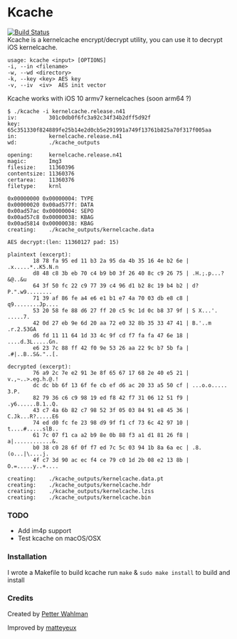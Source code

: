 # Kcache
[![Build Status](https://travis-ci.org/matteyeux/kcache.svg?branch=master)](https://travis-ci.org/matteyeux/kcache)     
Kcache is a kernelcache encrypt/decrypt utility, you can use it to decrypt iOS kernelcache.

```
usage: kcache <input> [OPTIONS]
-i, --in <filename>
-w, --wd <directory>
-k, --key <key> AES key
-v, --iv  <iv>  AES init vector
```



Kcache works with iOS 10 armv7 kernelcaches (soon arm64 ?)

```
$ ./kcache -i kernelcache.release.n41
iv:          301c0db0f6fc3a92c34f34b2dff5d92f
key:         65c351330f824889fe25b14e2d0cb5e291991a749f13761b825a70f317f005aa
in:          kernelcache.release.n41
wd:          ./kcache_outputs

opening:     kernelcache.release.n41
magic:       Img3
filesize:    11360396
contentsize: 11360376
certarea:    11360376
filetype:    krnl

0x00000000 0x00000004: TYPE
0x00000020 0x00ad577f: DATA
0x00ad57ac 0x00000004: SEPO
0x00ad57c8 0x00000038: KBAG
0x00ad5814 0x00000038: KBAG
creating:    ./kcache_outputs/kernelcache.data

AES decrypt:(len: 11360127 pad: 15)

plaintext (excerpt):
        18 78 fa 95 ed 11 b3 2a 95 da 4b 35 16 4e b2 6e | .x.....*..K5.N.n
        d8 48 c8 3b eb 70 c4 b9 b0 3f 26 40 8c c9 26 75 | .H.;.p...?&@..&u
        64 3f 50 fc 22 c9 77 39 c4 96 d1 b2 8c 19 b4 b2 | d?P.".w9........
        71 39 af 86 fe a4 e6 e1 b1 e7 4a 70 03 db e8 c8 | q9........Jp....
        53 20 58 fe 88 d6 27 ff 20 c5 9c 1d 0c b8 37 9f | S X...'. .....7.
        42 0d 27 eb 9e 6d 20 aa 72 e0 32 8b 35 33 47 41 | B.'..m .r.2.53GA
        d6 fd 11 11 64 1d 33 4c 9f cd f7 fa fa 47 6e 18 | ....d.3L.....Gn.
        e6 23 7c 88 ff 42 f0 9e 53 26 aa 22 9c b7 5b fa | .#|..B..S&."..[.

decrypted (excerpt):
        76 a9 2c 7e e2 91 3e 8f 65 67 17 68 2e 40 e5 21 | v.,~..>.eg.h.@.!
        dc dc bb 6f 13 6f fe cb ef d6 ac 20 33 a5 50 cf | ...o.o..... 3.P.
        82 79 36 c6 c9 98 19 ed f8 42 f7 31 06 12 51 f9 | .y6......B.1..Q.
        43 c7 4a 6b 82 c7 98 52 3f 05 03 84 91 e8 45 36 | C.Jk...R?.....E6
        74 ed d0 fc fe 23 98 d9 9f f1 cf 73 6c 42 97 10 | t....#.....slB..
        61 7c 07 f1 ca a2 b9 8e 0b 88 f3 a1 d1 81 26 f8 | a|............&.
        b0 38 c0 28 6f 0f f7 ed 7c 5c 03 94 1b 8a 6a ec | .8.(o...|\....j.
        4f c7 3d 90 ac ec f4 ce 79 c0 1d 2b 08 e2 13 8b | O.=.....y..+....

creating:    ./kcache_outputs/kernelcache.data.pt
creating:    ./kcache_outputs/kernelcache.hdr
creating:    ./kcache_outputs/kernelcache.lzss
creating:    ./kcache_outputs/kernelcache.bin
```



### TODO

- Add im4p support
- Test kcache on macOS/OSX

###  Installation

I wrote a Makefile to build kcache run `make` & `sudo make install` to build and install

### Credits

Created by [Petter Wahlman](https://twitter.com/badeip)

Improved by [matteyeux](https://twitter.com/matteyeux)
